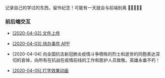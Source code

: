 记录自己的学过的东西，留作纪念！可能有一天就会与前端别离 🌟🌟🌟🌟🌟

### 前后端交互

- [[2020-04-02] 文件上传 ](https://github.com/LuckRain7/growth-record/tree/master/Demo/file-upload)

- [[2020-04-03] 待办事件 APP ](https://github.com/LuckRain7/growth-record/tree/master/Demo/todo-menagement-app)

- [2020-04-04] 向全国抗击新冠肺炎疫情斗争牺牲的烈士和逝世的同胞表达深切的哀悼，向所有在抗战在疫情前线的工作和医护人员致敬。英雄永垂不朽！

- [[2020-04-05] 打字效果动画](https://github.com/LuckRain7/growth-record/tree/master/Demo/animation/打字动画效果)
